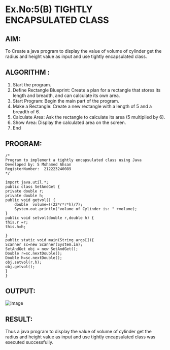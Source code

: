 # Ex.No:5(B) TIGHTLY ENCAPSULATED CLASS

## AIM:
To Create a java program to display the value of volume of cylinder get the radius and height value as input and use tightly encapsulated class.

## ALGORITHM :
1.	Start the program.
2.	Define Rectangle Blueprint: Create a plan for a rectangle that stores its length and breadth, and can calculate its own area.
3.	Start Program: Begin the main part of the program.
4.	Make a Rectangle: Create a new rectangle with a length of 5 and a breadth of 6.
5.	Calculate Area: Ask the rectangle to calculate its area (5 multiplied by 6).
6.	Show Area: Display the calculated area on the screen.
7.	End

## PROGRAM:
 ```
/*
Program to implement a tightly encapsulated class using Java
Developed by: S Mohamed Ahsan
RegisterNumber:  212223240089
*/

import java.util.*;
public class SetAndGet {
private double r;
private double h;
public void getvol() {
     double  volume=((22*r*r*h)/7);
     System.out.println("volume of Cylinder is: " +volume);
}
public void setvol(double r,double h) {
 this.r =r;
 this.h=h;
 
}
public static void main(String args[]){
 Scanner sc=new Scanner(System.in);
 SetAndGet obj = new SetAndGet();
 Double r=sc.nextDouble();
 Double h=sc.nextDouble();
 obj.setvol(r,h);
 obj.getvol();
}
}
```

## OUTPUT:
![image](https://github.com/user-attachments/assets/f9537878-ab17-4ba1-8ea4-755f36ab82b1)

## RESULT:
Thus a java program to display the value of volume of cylinder get the radius and height value as input and use tightly encapsulated class was executed successfully.
